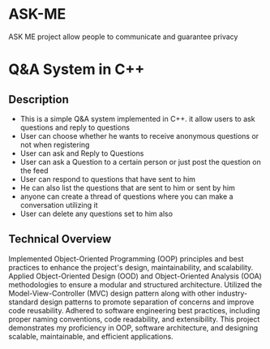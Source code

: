# ASK-ME
ASK ME project allow people to communicate and guarantee privacy
# Q&A System in C++

## Description
- This is a simple Q&A system implemented in C++. it allow users to ask questions and reply to questions
- User can choose whether he wants to receive anonymous questions or not when registering
- User can ask and Reply to Questions
- User can ask a Question to a certain person or just post the question on the feed
- User can respond to questions that have sent to him
- He can also list the questions that are sent to him or sent by him
- anyone can create a thread of questions where you can make a conversation utilizing it
- User can delete any questions set to him also

## Technical Overview
Implemented Object-Oriented Programming (OOP) principles and best practices to enhance the project's design, maintainability, and scalability. Applied Object-Oriented Design (OOD) and Object-Oriented Analysis (OOA) methodologies to ensure a modular and structured architecture. Utilized the Model-View-Controller (MVC) design pattern along with other industry-standard design patterns to promote separation of concerns and improve code reusability. Adhered to software engineering best practices, including proper naming conventions, code readability, and extensibility. This project demonstrates my proficiency in OOP, software architecture, and designing scalable, maintainable, and efficient applications.

